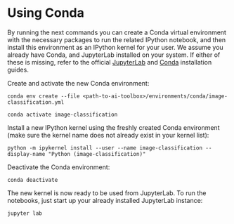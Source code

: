 <!--- Copyright 2020 Siemens AG -->
<!--- SPDX-License-Identifier: MIT -->

# Using Conda

By running the next commands you can create a Conda virtual environment with the necessary packages to run the related IPython notebook, and then install this environment as an IPython kernel for your user. We assume you already have Conda, and JupyterLab installed on your system. If either of these is missing, refer to the official [JupyterLab](https://jupyterlab.readthedocs.io/en/stable/getting_started/installation.html) and [Conda](https://docs.conda.io/projects/conda/en/latest/user-guide/install/) installation guides.

Create and activate the new Conda environment:
```commandline
conda env create --file <path-to-ai-toolbox>/environments/conda/image-classification.yml

conda activate image-classification
``` 

Install a new IPython kernel using the freshly created Conda environment (make sure the kernel name does not already exist in your kernel list):
```commandline
python -m ipykernel install --user --name image-classification --display-name "Python (image-classification)"
``` 

Deactivate the Conda environment:
```commandline
conda deactivate
```  

The new kernel is now ready to be used from JupyterLab. To run the notebooks, just start up your already installed JupyterLab instance:
```commandline
jupyter lab
``` 